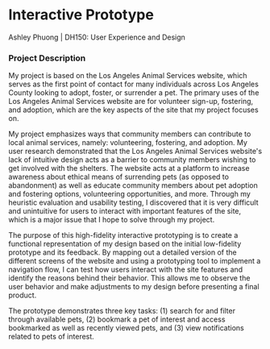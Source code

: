 # Interactive Prototype
Ashley Phuong | DH150: User Experience and Design

### Project Description
My project is based on the Los Angeles Animal Services website, which serves as the first point of contact for many individuals across Los Angeles County looking to adopt, foster, or surrender a pet. The primary uses of the Los Angeles Animal Services website are for volunteer sign-up, fostering, and adoption, which are the key aspects of the site that my project focuses on.

My project emphasizes ways that community members can contribute to local animal services, namely: volunteering, fostering, and adoption. My user research demonstrated that the Los Angeles Animal Services website's lack of intuitive design acts as a barrier to community members wishing to get involved with the shelters. The website acts at a platform to increase awareness about ethical means of surrending pets (as opposed to abandonment) as well as educate community members about pet adoption and fostering options, volunteering opportunities, and more. Through my heuristic evaluation and usability testing, I discovered that it is very difficult and unintuitive for users to interact with important features of the site, which is a major issue that I hope to solve through my project.

The purpose of this high-fidelity interactive prototyping is to create a functional representation of my design based on the initial low-fidelity prototype and its feedback. By mapping out a detailed version of the different screens of the website and using a prototyping tool to implement a navigation flow, I can test how users interact with the site features and identify the reasons behind their behavior. This allows me to observe the user behavior and make adjustments to my design before presenting a final product.

The prototype demonstrates three key tasks: (1) search for and filter through available pets, (2) bookmark a pet of interest and access bookmarked as well as recently viewed pets, and (3) view notifications related to pets of interest.
